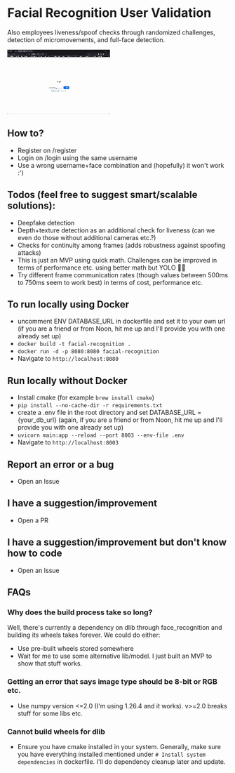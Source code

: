 # Facial Recognition User Validation

Also employees liveness/spoof checks through randomized challenges, detection of micromovements, and full-face detection.

![facial_recogntion.gif](https://github.com/hasin-shabbir/facial-recognition/blob/main/facial_recognition.gif)

## How to?
- Register on /register
- Login on /login using the same username
- Use a wrong username+face combination and (hopefully) it won't work :')

## Todos (feel free to suggest smart/scalable solutions):
- Deepfake detection
- Depth+texture detection as an additional check for liveness (can we even do those without additional cameras etc.?)
- Checks for continuity among frames (adds robustness against spoofing attacks)
- This is just an MVP using quick math. Challenges can be improved in terms of performance etc. using better math but YOLO 🤙🏽
- Try different frame communication rates (though values between 500ms to 750ms seem to work best) in terms of cost, performance etc.

## To run locally using Docker
- uncomment ENV DATABASE_URL in dockerfile and set it to your own url (if you are a friend or from Noon, hit me up and I'll provide you with one already set up)
- `docker build -t facial-recognition .`
- `docker run -d -p 8080:8080 facial-recognition`
- Navigate to `http://localhost:8080`

## Run locally without Docker
- Install cmake (for example `brew install cmake`)
- `pip install --no-cache-dir -r requirements.txt`
- create a .env file in the root directory and set DATABASE_URL = {your_db_url} (again, if you are a friend or from Noon, hit me up and I'll provide you with one already set up)
- `uvicorn main:app --reload --port 8003 --env-file .env`
- Navigate to `http://localhost:8003`

## Report an error or a bug
- Open an Issue

## I have a suggestion/improvement
- Open a PR

## I have a suggestion/improvement but don't know how to code
- Open an Issue

## FAQs
### Why does the build process take so long?
Well, there's currently a dependency on dlib through face_recognition and building its wheels takes forever. We could do either:
- Use pre-built wheels stored somewhere
- Wait for me to use some alternative lib/model. I just built an MVP to show that stuff works.

### Getting an error that says image type should be 8-bit or RGB etc.
- Use numpy version <=2.0 (I'm using 1.26.4 and it works). v>=2.0 breaks stuff for some libs etc.

### Cannot build wheels for dlib
- Ensure you have cmake installed in your system. Generally, make sure you have everything installed mentioned under `# Install system dependencies` in dockerfile. I'll do dependency cleanup later and update.
